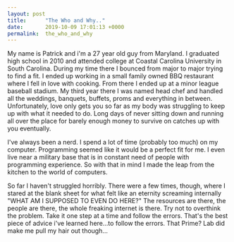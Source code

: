 ```yaml
---
layout: post
title:      "The Who and Why.."
date:       2019-10-09 17:01:13 +0000
permalink:  the_who_and_why
---
```



My name is Patrick and i'm a 27 year old guy from Maryland. I graduated high school in 2010 and attended college at Coastal Carolina University in South Carolina. During my time there I bounced from major to major trying to find a fit. I ended up working in a small family owned BBQ restaurant where I fell in love with cooking. From there I ended up at a minor league baseball stadium. My third year there I was named head chef and handled all the weddings, banquets, buffets, proms and everything in between. Unfortunately, love only gets you so far as my body was struggling to keep up with what it needed to do. Long days of never sitting down and running all over the place for barely enough money to survive on catches up with you eventually.

I've always been a nerd. I spend a lot of time (probably too much) on my computer. Programming seemed like it would be a perfect fit for me. I even live near a military base that is in constant need of people with programming experience. So with that in mind I made the leap from the kitchen to the world of computers. 

So far I haven't struggled horribly. There were a few times, though, where I stared at the blank sheet for what felt like an eternity screaming internally "WHAT AM I SUPPOSED TO EVEN DO HERE?" The resources are there, the people are there, the whole freaking internet is there. Try not to overthink the problem. Take it one step at a time and follow the errors. That's the best piece of advice i've learned here...to follow the errors. That Prime? Lab did make me pull my hair out though...
